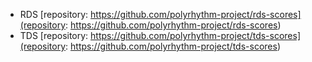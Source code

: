 

* RDS [repository: https://github.com/polyrhythm-project/rds-scores](repository: https://github.com/polyrhythm-project/rds-scores)
* TDS [repository: https://github.com/polyrhythm-project/tds-scores](repository: https://github.com/polyrhythm-project/tds-scores)



